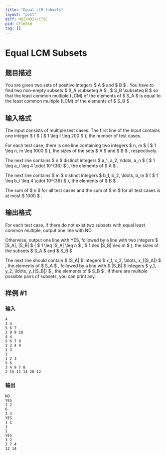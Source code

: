 ```yaml
---
title: "Equal LCM Subsets"
layout: "post"
diff: NOI/NOI+/CTSC
pid: CF1656H
tag: []
---
```


# Equal LCM Subsets

## 题目描述

You are given two sets of positive integers $ A $ and $ B $ . You have to find two non-empty subsets $ S_A \subseteq A $ , $ S_B \subseteq B $ so that the least common multiple (LCM) of the elements of $ S_A $ is equal to the least common multiple (LCM) of the elements of $ S_B $ .

## 输入格式

The input consists of multiple test cases. The first line of the input contains one integer $ t $ ( $ 1 \leq t \leq 200 $ ), the number of test cases.

For each test case, there is one line containing two integers $ n, m $ ( $ 1 \leq n, m \leq 1000 $ ), the sizes of the sets $ A $ and $ B $ , respectively.

The next line contains $ n $ distinct integers $ a_1, a_2, \ldots, a_n $ ( $ 1 \leq a_i \leq 4 \cdot 10^{36} $ ), the elements of $ A $ .

The next line contains $ m $ distinct integers $ b_1, b_2, \ldots, b_m $ ( $ 1 \leq b_i \leq 4 \cdot 10^{36} $ ), the elements of $ B $ .

The sum of $ n $ for all test cases and the sum of $ m $ for all test cases is at most $ 1000 $ .

## 输出格式

For each test case, if there do not exist two subsets with equal least common multiple, output one line with NO.

Otherwise, output one line with YES, followed by a line with two integers $ |S_A|, |S_B| $ ( $ 1 \leq |S_A| \leq n $ , $ 1 \leq |S_B| \leq m $ ), the sizes of the subsets $ S_A $ and $ S_B $

The next line should contain $ |S_A| $ integers $ x_1, x_2, \ldots, x_{|S_A|} $ , the elements of $ S_A $ , followed by a line with $ |S_B| $ integers $ y_1, y_2, \ldots, y_{|S_B|} $ , the elements of $ S_B $ . If there are multiple possible pairs of subsets, you can print any.

## 样例 #1

### 输入

```
4
3 4
5 6 7
2 8 9 10
4 4
5 6 7 8
2 3 4 9
1 3
1
1 2 3
5 6
3 4 9 7 8
2 15 11 14 20 12
```

### 输出

```
NO
YES
1 2
6
2 3
YES
1 1
1
1
YES
3 2
3 7 4
12 14
```

